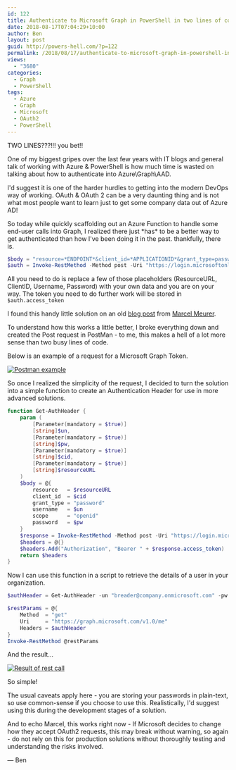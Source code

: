 ```yaml
---
id: 122
title: Authenticate to Microsoft Graph in PowerShell in two lines of code!
date: 2018-08-17T07:04:29+10:00
author: Ben
layout: post
guid: http://powers-hell.com/?p=122
permalink: /2018/08/17/authenticate-to-microsoft-graph-in-powershell-in-two-lines-of-code/
views:
  - "3680"
categories:
  - Graph
  - PowerShell
tags:
  - Azure
  - Graph
  - Microsoft
  - OAuth2
  - PowerShell
---
```

TWO LINES???!!! you bet!!

One of my biggest gripes over the last few years with IT blogs and general talk of working with Azure & PowerShell is how much time is wasted on talking about how to authenticate into Azure\Graph\AAD.

<!--more-->

I'd suggest it is one of the harder hurdles to getting into the modern DevOps way of working. OAuth & OAuth 2 can be a very daunting thing and is not what most people want to learn just to get some company data out of Azure AD!

So today while quickly scaffolding out an Azure Function to handle some end-user calls into Graph, I realized there just \*has\* to be a better way to get authenticated than how I've been doing it in the past. thankfully, there is.

```PowerShell
$body = "resource=*ENDPOINT*&client_id=*APPLICATIONID*&grant_type=password&username=*USERNAME*&scope=openid&password=*PASSWORD*"
$auth = Invoke-RestMethod -Method post -Uri "https://login.microsoftonline.com/Common/oauth2/token" -Body $body
```

All you need to do is replace a few of those placeholders (ResourceURL, ClientID, Username, Password) with your own data and you are on your way. The token you need to do further work will be stored in `$auth.access_token`

I found this handy little solution on an old <a href="https://www.sepago.de/blog/how-to-generate-a-bearer-access-token-for-azure-rest-access-with-username-and-password-only-feasibility-test/" rel="noopener" target="_blank">blog post</a> from <a href="https://twitter.com/MarcelMeurer" rel="noopener" target="_blank">Marcel Meurer</a>.

To understand how this works a little better, I broke everything down and created the Post request in PostMan - to me, this makes a hell of a lot more sense than two busy lines of code.

Below is an example of a request for a Microsoft Graph Token.

[![Postman example](https://i0.wp.com/i.imgur.com/6FYeHig.png?w=1170&#038;ssl=1)](https://i0.wp.com/i.imgur.com/6FYeHig.png?w=1170&#038;ssl=1 "Postman example")

So once I realized the simplicity of the request, I decided to turn the solution into a simple function to create an Authentication Header for use in more advanced solutions.

```PowerShell
function Get-AuthHeader {
    param (
        [Parameter(mandatory = $true)]
        [string]$un,
        [Parameter(mandatory = $true)]
        [string]$pw,
        [Parameter(mandatory = $true)]
        [string]$cid,
        [Parameter(mandatory = $true)]
        [string]$resourceURL
    )
    $body = @{
        resource   = $resourceURL
        client_id  = $cid
        grant_type = "password"
        username   = $un
        scope      = "openid"
        password   = $pw
    }
    $response = Invoke-RestMethod -Method post -Uri "https://login.microsoftonline.com/Common/oauth2/token" -Body $body
    $headers = @{}
    $headers.Add("Authorization", "Bearer " + $response.access_token)
    return $headers
}
```

Now I can use this function in a script to retrieve the details of a user in your organization.

```PowerShell
$authHeader = Get-AuthHeader -un "breader@company.onmicrosoft.com" -pw "password" -cid "1950a258-227b-4e31-a9cf-717495945fc2" -resourceURL "https://graph.microsoft.com/"

$restParams = @{
    Method  = "get"
    Uri     = "https://graph.microsoft.com/v1.0/me"
    Headers = $authHeader
}
Invoke-RestMethod @restParams
```

And the result&#8230;

[![Result of rest call](https://i1.wp.com/i.imgur.com/yucKPNq.png?w=1170&#038;ssl=1)](https://i1.wp.com/i.imgur.com/yucKPNq.png?w=1170&#038;ssl=1 "Result of rest call")

So simple!

The usual caveats apply here - you are storing your passwords in plain-text, so use common-sense if you choose to use this. Realistically, I'd suggest using this during the development stages of a solution.

And to echo Marcel, this works right now - If Microsoft decides to change how they accept OAuth2 requests, this may break without warning, so again - do not rely on this for production solutions without thoroughly testing and understanding the risks involved.

— Ben

